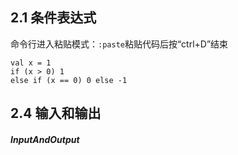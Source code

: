 ## 2.1 条件表达式
命令行进入粘贴模式：`:paste`粘贴代码后按“ctrl+D”结束
```
val x = 1
if (x > 0) 1
else if (x == 0) 0 else -1
```

## 2.4 输入和输出
##### InputAndOutput